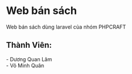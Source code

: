 # Web bán sách

<p> Web bán sách dùng laravel của nhóm PHPCRAFT </p>

## Thành Viên:

<p> - Dương Quan Lãm <br>
    - Võ Minh Quân 
</p>
